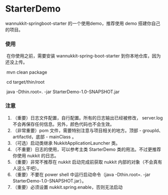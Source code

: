 # StarterDemo
 wannukkit-springboot-starter 的一个使用demo，推荐使用 demo 搭建你自己的项目。



### 使用

​	在你使用之前，需要安装 wannukkit-spring-boot-starter 到你本地仓库，因为还没上传。

​	mvn clean package

​	cd target/thin/root

​	java -Dthin.root=. -jar  StarterDemo-1.0-SNAPSHOT.jar


### 注意
  1. （重要）日志文件配置，自行配置。所有的日志输出已经被修改， server.log 不会再保存任何信息。另外，颜色代码也不会生效。
  2. （非常重要）pom 文件，需要特别注意与项目相关的地方。顶部 - groupId、artifactId，底部 - mainClass 。
  3. （可选）启动类继承 NukkitApplicationLauncher 类。
  4. （不重要）日志的使用，可以参考主类 StarterDemo 类的用法。不过更推荐你使用 nukkit 的日志。
  5. （重要）非常不推荐在 nukkit 启动完成前获取 nukkit 内部的对象（不会真有人这么干吧）。
  6. （重要）不要在 power shell 中运行启动命令（java -Dthin.root=. -jar  StarterDemo-1.0-SNAPSHOT.jar）。
  7. （重要）必须设置 nukkit.spring.enable，否则无法启动
